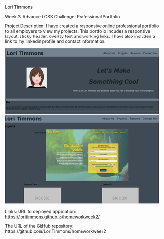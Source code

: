 Lori Timmons

Week 2: Advanced CSS Challenge: Professional Portfolio


Project Description:
I have created a responsive online professional portfolio to all employers to view my projects. This portfolio incudes a responsive layout, sticky header, overlay text and working links. I have also included a link to my linkedin profile and contact information. 

![Screen shot 1](Assets/images/screenshot1.png)
![screen shot 2](Assets/images/screenshot2.png)

Links: 
URL to deployed application: https://loritimmons.github.io/homeworkweek2/
<div>
The URL of the GitHub repository: https://github.com/LoriTimmons/homeworkweek2
</div>
